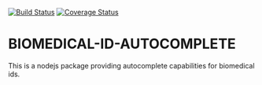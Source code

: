 [![Build Status](https://travis-ci.com/kevinxin90/biomedical-id-autocomplete.js.svg?branch=master)](https://travis-ci.com/kevinxin90/biomedical-id-autocomplete.js)
[![Coverage Status](https://coveralls.io/repos/github/kevinxin90/biomedical-id-autocomplete.js/badge.svg?branch=master)](https://coveralls.io/github/kevinxin90/biomedical-id-autocomplete.js?branch=master)

# BIOMEDICAL-ID-AUTOCOMPLETE

This is a nodejs package providing autocomplete capabilities for biomedical ids.

